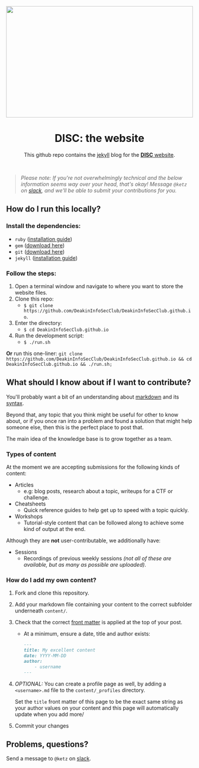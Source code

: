 <center>
    <img src="https://raw.githubusercontent.com/DeakinInfoSecClub/DeakinInfoSecClub.github.io/master/static/img/og-image.png" style="object-fit: cover; height:300px; width: 100%;">
    <h1>DISC: the website</h1>
    <p>This github repo contains the <a href="http://jekyllrb.com/">jekyll</a> blog for the <a href="https://deakininfosec.com.au"><strong>DISC</strong> website</a>.</p>
    <br/>
</center>

> _Please note: If you're not overwhelmingly technical and the below information seems way over your head, that's okay!
> Message `@ketz` on [slack](https://discclub.slack.com), and we'll be able to submit your contributions for you._

## How do I run this locally?

### Install the dependencies:
- `ruby` ([installation guide](https://www.ruby-lang.org/en/documentation/installation/))
- `gem` ([download here](https://rubygems.org/pages/download))
- `git` ([download here](https://git-scm.com/downloads))
- `jekyll` ([installation guide](https://jekyllrb.com/docs/installation/))

### Follow the steps:
1. Open a terminal window and navigate to where you want to store the website files.
2. Clone this repo:
    - `$ git clone https://github.com/DeakinInfoSecClub/DeakinInfoSecClub.github.io`.
2. Enter the directory:
    - `$ cd DeakinInfoSecClub.github.io`
3. Run the development script:
    - `$ ./run.sh`

**Or** run this one-liner: `git clone https://github.com/DeakinInfoSecClub/DeakinInfoSecClub.github.io && cd DeakinInfoSecClub.github.io && ./run.sh;`

## What should I know about if I want to contribute?

You'll probably want a bit of an understanding about [markdown](https://daringfireball.net/projects/markdown/) and its [syntax](https://daringfireball.net/projects/markdown/syntax).

Beyond that, any topic that you think might be useful for other to know about, or if you once ran into a problem and found a solution that might help someone else, then this is the perfect place to post that.

The main idea of the knowledge base is to grow together as a team.

### Types of content
At the moment we are accepting submissions for the following kinds of content:

- Articles
    - e.g: blog posts, research about a topic, writeups for a CTF or challenge.
- Cheatsheets
    - Quick reference guides to help get up to speed with a topic quickly.
- Workshops
    - Tutorial-style content that can be followed along to achieve some kind of output at the end.

Although they are **not** user-contributable, we additionally have:
- Sessions
    - Recordings of previous weekly sessions _(not all of these are available, but as many as possible are uploaded)_.

### How do I add my own content?

1. Fork and clone this repository.
2. Add your markdown file containing your content to the correct subfolder underneath `content/`.
3. Check that the correct [front matter](https://jekyllrb.com/docs/front-matter/) is applied at the top of your post.
    - At a minimum, ensure a date, title and author exists:
        ```markdown
        ---
        title: My excellent content
        date: YYYY-MM-DD
        author:
            - username
        ---
        ```
4. _OPTIONAL:_ You can create a profile page as well, by adding a `<username>.md` file to the `content/_profiles` directory.

    Set the `title` front matter of this page to be the exact same string as your author values on your content and this page will automatically update when you add more/

5. Commit your changes


## Problems, questions?
Send a message to `@ketz` on [slack](https://discclub.slack.com).
